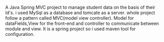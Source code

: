 A Java Spring MVC project to manage student data on the basis of their Id's.
i used MySql as a database and tomcate as a server.
whole project follow a pattern called MVC(model view controller).
Model for dataFields,View for the front-end and controller to communicate between module and view.
It is a spring project so i used maven tool for configuration.
